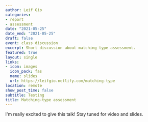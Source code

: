 ```yaml
---
author: Leif Gio
categories:
- report
- assessment
date: "2021-05-25"
date_end: "2021-05-25"
draft: false
event: class discussion
excerpt: Short discussion about matching type assessment.
featured: true
layout: single
links:
- icon: images
  icon_pack: fas
  name: slides
  url: https://leifgio.netlify.com/matching-type
location: remote
show_post_time: false
subtitle: Testing
title: Matching-type assessment
---
```


I'm really excited to give this talk! Stay tuned for video and slides.
